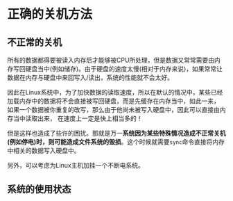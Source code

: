 # 正确的关机方法
## 不正常的关机
所有的数据都得要被读入内存后才能够被CPU所处理，但是数据又常常需要由内存写回硬盘当中(例如储存)。由于硬盘的速度太慢(相对于内存来说)，如果常常让数据在内存与硬盘中来回写入/读出，系统的性能就不会太好。

因此在Linux系统中，为了加快数据的读取速度，所以在默认的情况中，某些已经加载内存中的数据将不会直接被写回硬盘，而是先缓存在内存当中，如此一来， 如果一个数据被你重复的改写，那么由于他尚未被写入硬盘中，因此可以直接由内存当中读取出来， 在速度上一定是快上相当多的！

但是这样也造成了些许的困扰。那就是万一**系统因为某些特殊情况造成不正常关机 (例如停电)时，则可能造成文件系统的毁损**。这个时候就需要```sync```命令直接将内存中相关的数据写入硬盘中。

另外，可以考虑为Linux主机加挂一个不断电系统。

## 系统的使用状态

